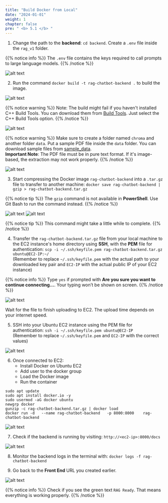 ```yaml
---
title: "Build Docker from Local"
date: "2024-01-01"
weight: 1
chapter: false
pre: " <b> 5.1 </b> "
---
```


1. Change the path to the **backend**: `cd backend`. Create a `.env` file inside the `rag_v1` folder.

{{% notice info %}}
The `.env` file contains the keys required to call prompts to large language models.
{{% /notice %}}

![alt text](/images/5.backend/5.0.png)

2. Run the command `docker build -t rag-chatbot-backend .` to build the image.

![alt text](/images/5.backend/5.1.png)

{{% notice warning %}}
Note: The build might fail if you haven't installed C++ Build Tools. You can download them from [Build Tools](https://visualstudio.microsoft.com/downloads/?q=build+tools). Just select the C++ Build Tools option.
{{% /notice %}}

![alt text](/images/5.backend/5.2.png)

{{% notice warning %}}
Make sure to create a folder named `chroma` and another folder `data`. Put a sample PDF file inside the `data` folder. You can download sample files from [sample_data](https://drive.google.com/drive/u/0/folders/1y-8b_YjXUWdkL5vSOpMouV65H1g6E1RY).  
**Important Note**: The PDF file must be in pure text format. If it's image-based, the extraction may not work properly.
{{% /notice %}}

![alt text](/images/5.backend/5.3.png)

3. Start compressing the Docker image `rag-chatbot-backend` into a `.tar.gz` file to transfer to another machine:
`docker save rag-chatbot-backend | gzip > rag-chatbot-backend.tar.gz`

{{% notice tip %}}
The `gzip` command is not available in **PowerShell**. Use Git Bash to run the command instead.
{{% /notice %}}

![alt text](/images/5.backend/5.4.png)
![alt text](/images/5.backend/5.5.png)

{{% notice tip %}}
This command might take a little while to complete.
{{% /notice %}}

4. Transfer the `rag-chatbot-backend.tar.gz` file from your local machine to the EC2 instance's home directory using **SSH**, with the **PEM** file for authentication:
`scp -i ~/.ssh/keyfile.pem rag-chatbot-backend.tar.gz ubuntu@EC2-IP:~/`  
(Remember to replace `~/.ssh/keyfile.pem` with the actual path to your downloaded key pair and `EC2-IP` with the actual public IP of your EC2 instance)

{{% notice info %}}
Type `yes` if prompted with **Are you sure you want to continue connecting...**. Your typing won’t be shown on screen.
{{% /notice %}}

![alt text](/images/5.backend/5.6.png)

Wait for the file to finish uploading to EC2. The upload time depends on your internet speed.

5. SSH into your Ubuntu EC2 instance using the PEM file for authentication:
`ssh -i ~/.ssh/keyfile.pem ubuntu@EC2-IP`  
(Remember to replace `~/.ssh/keyfile.pem` and `EC2-IP` with the correct values)

![alt text](/images/5.backend/5.7.png)

6. Once connected to EC2:
   + Install Docker on Ubuntu EC2
   + Add user to the docker group
   + Load the Docker image
   + Run the container

```
sudo apt update
sudo apt install docker.io -y
sudo usermod -aG docker ubuntu
newgrp docker
gunzip -c rag-chatbot-backend.tar.gz | docker load
docker run -d   --name rag-chatbot-backend   -p 8000:8000    rag-chatbot-backend
```

![alt text](/images/5.backend/5.8.png)

7. Check if the backend is running by visiting: `http://<ec2-ip>:8000/docs`

![alt text](/images/5.backend/5.9.png)

8. Monitor the backend logs in the terminal with: `docker logs -f rag-chatbot-backend`

9. Go back to the **Front End** URL you created earlier.

![alt text](/images/5.backend/5.10.png)

{{% notice info %}}
Check if you see the green text `RAG Ready`. That means everything is working properly.
{{% /notice %}}
